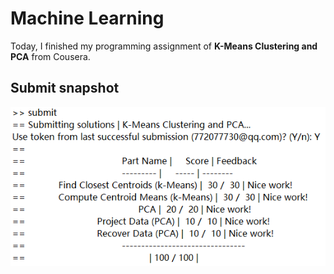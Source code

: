 # Machine Learning

Today, I finished my programming assignment of **K-Means Clustering and PCA** from Cousera.

## Submit snapshot
![](pic/finish_snapshot.png)